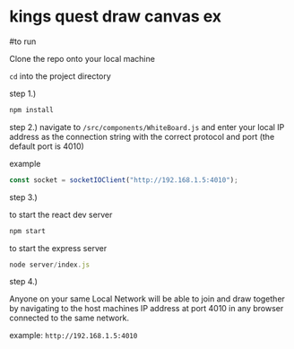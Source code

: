 # kings quest draw canvas ex

#to run

Clone the repo onto your local machine

`cd` into the project directory

step 1.)

```js
npm install
```

step 2.) navigate to `/src/components/WhiteBoard.js` and enter your local IP address as the connection string with the correct protocol and port (the default port is 4010)

example

```js
const socket = socketIOClient("http://192.168.1.5:4010");
```

step 3.)

to start the react dev server

```js
npm start
```

to start the express server

```js
node server/index.js
```

step 4.)

Anyone on your same Local Network will be able to join and draw together by navigating to the host machines IP address at port 4010 in any browser connected to the same network.

example:
`http://192.168.1.5:4010`
